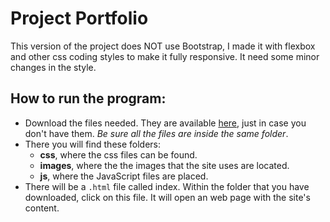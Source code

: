 # Project Portfolio

This version of the project does NOT use Bootstrap, I made it with flexbox and other css coding styles to make it fully responsive. It need some minor changes in the style.


## How to run the program:


- Download the files needed. They are available [here](https://github.com/Kalmovic/Udacity/tree/master/Portifolio_Project/No_bootstrap_site), just in case you don't have them. _Be sure all the files are inside the same folder_.
- There you will find these folders:
    - **css**, where the css files can be found.
    - **images**, where the the images that the site uses are located.
    - **js**, where the JavaScript files are placed.
- There will be a `.html` file called index. Within the folder that you have downloaded, click on this file. It will open an web page with the site's content.